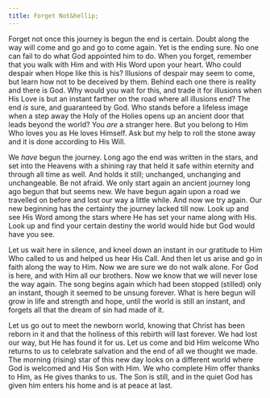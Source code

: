 ```yaml
---
title: Forget Not&hellip;
---
```


Forget not once this journey is begun the end is certain. Doubt along
the way will come and go and go to come again. Yet is the ending sure. No
one can fail to do what God appointed him to do. When you forget,
remember that you walk with Him and with His Word upon your heart. Who
could despair when Hope like this is his? Illusions of despair may seem
to come, but learn how not to be deceived by them. Behind each one there
is reality and there is God. Why would you wait for this, and trade it
for illusions when His Love is but an instant farther on the road where
all illusions end? The end *is* sure, and guaranteed by God. Who stands
before a lifeless image when a step away the Holy of the Holies opens up
an ancient door that leads beyond the world? You *are* a stranger here.
But you belong to Him Who loves you as He loves Himself. Ask but my help
to roll the stone away and it is done according to His Will.

We *have* begun the journey. Long ago the end was written in the stars,
and set into the Heavens with a shining ray that held it safe within
eternity and through all time as well. And holds it still; unchanged,
unchanging and unchangeable. Be not afraid. We only start again an
ancient journey long ago begun that but seems new. We have begun again
upon a road we travelled on before and lost our way a little while. And
now we try again. Our new beginning has the certainty the journey lacked
till now. Look up and see His Word among the stars where He has set your
name along with His. Look up and find your certain destiny the world
would hide but God would have you see.

Let us wait here in silence, and kneel down an instant in our gratitude
to Him Who called to us and helped us hear His Call. And then let us
arise and go in faith along the way to Him. Now we are sure we do not
walk alone. For God is here, and with Him all our brothers. Now we know
that we will never lose the way again. The song begins again which had
been stopped (stilled) only an instant, though it seemed to be unsung
forever. What is here begun will grow in life and strength and hope,
until the world is still an instant, and forgets all that the dream of
sin had made of it.

Let us go out to meet the newborn world, knowing that Christ has been
reborn in it and that the holiness of this rebirth will last forever. We
had lost our way, but He has found it for us. Let us come and bid Him
welcome Who returns to us to celebrate salvation and the end of all we
thought we made. The morning (rising) star of this new day looks on a
different world where God is welcomed and His Son with Him. We who
complete Him offer thanks to Him, as He gives thanks to us. The Son is
still, and in the quiet God has given him enters his home and is at
peace at last.

